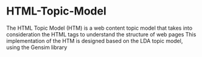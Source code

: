 # HTML-Topic-Model
The HTML Topic Model (HTM) is a web content topic model that takes into consideration the HTML tags to understand the structure of web pages 
This implementation of the HTM is designed based on the LDA topic model, using the Gensim library

